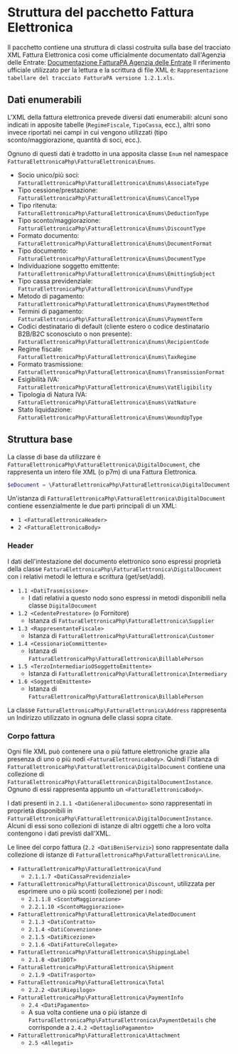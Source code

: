 # Struttura del pacchetto Fattura Elettronica

Il pacchetto contiene una struttura di classi costruita sulla base del tracciato XML Fattura Elettronica così come ufficialmente documentato dall'Agenzia delle Entrate: [Documentazione FatturaPA Agenzia delle Entrate](https://www.fatturapa.gov.it/export/fatturazione/it/normativa/f-2.htm) Il riferimento ufficiale utilizzato per la lettura e la scrittura di file XML è: `Rappresentazione tabellare del tracciato FatturaPA versione 1.2.1.xls`.

## Dati enumerabili

L'XML della fattura elettronica prevede diversi dati enumerabili: alcuni sono indicati in apposite tabelle (`RegimeFiscale`, `TipoCassa`, ecc.), altri sono invece riportati nei campi in cui vengono utilizzati (tipo sconto/maggiorazione, quantità di soci, ecc.).

Ognuno di questi dati è tradotto in una apposita classe `Enum` nel namespace `FatturaElettronicaPhp\FatturaElettronica\Enums`.

- Socio unico/più soci: `FatturaElettronicaPhp\FatturaElettronica\Enums\AssociateType`
- Tipo cessione/prestazione: `FatturaElettronicaPhp\FatturaElettronica\Enums\CancelType`
- Tipo ritenuta: `FatturaElettronicaPhp\FatturaElettronica\Enums\DeductionType`
- Tipo sconto/maggiorazione: `FatturaElettronicaPhp\FatturaElettronica\Enums\DiscountType`
- Formato documento: `FatturaElettronicaPhp\FatturaElettronica\Enums\DocumentFormat`
- Tipo documento: `FatturaElettronicaPhp\FatturaElettronica\Enums\DocumentType`
- Individuazione soggetto emittente: `FatturaElettronicaPhp\FatturaElettronica\Enums\EmittingSubject`
- Tipo cassa previdenziale: `FatturaElettronicaPhp\FatturaElettronica\Enums\FundType`
- Metodo di pagamento: `FatturaElettronicaPhp\FatturaElettronica\Enums\PaymentMethod`
- Termini di pagamento: `FatturaElettronicaPhp\FatturaElettronica\Enums\PaymentTerm`
- Codici destinatario di default (cliente estero o codice destinatario B2B/B2C sconosciuto o non presente): `FatturaElettronicaPhp\FatturaElettronica\Enums\RecipientCode`
- Regime fiscale: `FatturaElettronicaPhp\FatturaElettronica\Enums\TaxRegime`
- Formato trasmissione: `FatturaElettronicaPhp\FatturaElettronica\Enums\TransmissionFormat`
- Esigibilità IVA: `FatturaElettronicaPhp\FatturaElettronica\Enums\VatEligibility`
- Tipologia di Natura IVA: `FatturaElettronicaPhp\FatturaElettronica\Enums\VatNature`
- Stato liquidazione: `FatturaElettronicaPhp\FatturaElettronica\Enums\WoundUpType`

## Struttura base

La classe di base da utilizzare è `FatturaElettronicaPhp\FatturaElettronica\DigitalDocument`, che rappresenta un intero file XML (o p7m) di una Fattura Elettronica.

``` php
$eDocument = \FatturaElettronicaPhp\FatturaElettronica\DigitalDocument::parseFrom( $xml );
```

Un'istanza di `FatturaElettronicaPhp\FatturaElettronica\DigitalDocument` contiene essenzialmente le due parti principali di un XML:

- `1 <FatturaElettronicaHeader>`
- `2 <FatturaElettronicaBody>`

### Header

I dati dell'intestazione del documento elettronico sono espressi proprietà della classe `FatturaElettronicaPhp\FatturaElettronica\DigitalDocument` con i relativi metodi le lettura e scrittura (get/set/add).

- `1.1 <DatiTrasmissione>`
  - I dati relativi a questo nodo sono espressi in metodi disponibili nella classe `DigitalDocument`
- `1.2 <CedentePrestatore>` (o Fornitore)
  - Istanza di `FatturaElettronicaPhp\FatturaElettronica\Supplier`
- `1.3 <RappresentanteFiscale>`
  - Istanza di `FatturaElettronicaPhp\FatturaElettronica\Customer`
- `1.4 <CessionarioCommittente>`
  - Istanza di `FatturaElettronicaPhp\FatturaElettronica\BillablePerson`
- `1.5 <TerzoIntermediarioOSoggettoEmittente>`
  - Istanza di `FatturaElettronicaPhp\FatturaElettronica\Intermediary`
- `1.6 <SoggettoEmittente>`
  - Istanza di `FatturaElettronicaPhp\FatturaElettronica\BillablePerson`

La classe `FatturaElettronicaPhp\FatturaElettronica\Address` rappresenta un Indirizzo utilizzato in ognuna delle classi sopra citate.

### Corpo fattura

Ogni file XML può contenere una o più fatture elettroniche grazie alla presenza di uno o più nodi `<FatturaElettronicaBody>`. Quindi l'istanza di `FatturaElettronicaPhp\FatturaElettronica\DigitalDocument` contiene una collezione di `FatturaElettronicaPhp\FatturaElettronica\DigitalDocumentInstance`. Ognuno di essi rappresenta appunto un `<FatturaElettronicaBody>`.

I dati presenti in `2.1.1 <DatiGeneraliDocumento>` sono rappresentati in proprietà disponibili in `FatturaElettronicaPhp\FatturaElettronica\DigitalDocumentInstance`. Alcuni di essi sono collezioni di istanze di altri oggetti che a loro volta contengono i dati previsti dall'XML.

Le linee del corpo fattura (`2.2 <DatiBeniServizi>`) sono rappresentate dalla collezione di istanze di `FatturaElettronicaPhp\FatturaElettronica\Line`.

- `FatturaElettronicaPhp\FatturaElettronica\Fund`
  - `2.1.1.7 <DatiCassaPrevidenziale>`
- `FatturaElettronicaPhp\FatturaElettronica\Discount`, utilizzata per esprimere uno o più sconti (collezione) per i nodi:
  - `2.1.1.8 <ScontoMaggiorazione>`
  - `2.2.1.10 <ScontoMaggiorazione>`
- `FatturaElettronicaPhp\FatturaElettronica\RelatedDocument`
  - `2.1.3 <DatiContratto>`
  - `2.1.4 <DatiConvenzione>`
  - `2.1.5 <DatiRicezione>`
  - `2.1.6 <DatiFattureCollegate>`
- `FatturaElettronicaPhp\FatturaElettronica\ShippingLabel`
  - `2.1.8 <DatiDDT>`
- `FatturaElettronicaPhp\FatturaElettronica\Shipment`
  - `2.1.9 <DatiTrasporto>`
- `FatturaElettronicaPhp\FatturaElettronica\Total`
  - `2.2.2 <DatiRiepilogo>`
- `FatturaElettronicaPhp\FatturaElettronica\PaymentInfo`
  - `2.4 <DatiPagamento>`
  - A sua volta contiene una o più istanze di `FatturaElettronicaPhp\FatturaElettronica\PaymentDetails` che corrisponde a `2.4.2 <DettaglioPagamento>`
- `FatturaElettronicaPhp\FatturaElettronica\Attachment`
  - `2.5 <Allegati>`
